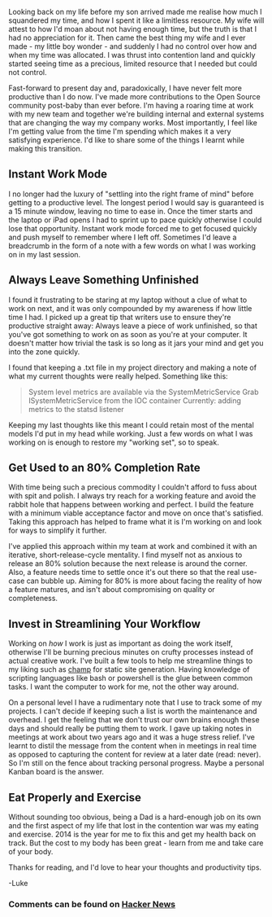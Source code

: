 <!--
Title = 5 Things I've Learnt Being a Developer Dad
Template = post
Menu = blog
Date = folder
list = blog
--> 

Looking back on my life before my son arrived made me realise how much
I squandered my time, and how I spent it like a limitless resource. My
wife will attest to how I'd moan about not having enough time,
but the truth is that I had no appreciation for it. Then came the best
thing my wife and I ever made - my little boy wonder - and suddenly I
had no control over how and when my time was allocated. I was thrust
into contention land and quickly started seeing time as a precious,
limited resource that I needed but could not control.

Fast-forward to present day and, paradoxically, I
have never felt more productive than I do now. I've made more contributions to 
the Open Source community post-baby than ever before. I'm having
a roaring time at work with my new team and together we're building
internal and external systems that are changing the way my company works.
Most importantly, I feel like I'm getting value from the time I'm
spending which makes it a very satisfying experience. I'd like to
share some of the things I learnt while making this transition.

## Instant Work Mode
I no longer had the luxury of "settling into the right frame of mind" before getting
to a productive level. The longest period I would say is guaranteed is a 
15 minute window, leaving no time to ease in. Once the timer starts and the laptop
or iPad opens I had to sprint up to pace quickly otherwise I could lose that
opportunity. Instant work mode forced me to get focused quickly and push myself
to remember where I left off. Sometimes I'd leave a breadcrumb in the form of a
note with a few words on what I was working on in my last session.

## Always Leave Something Unfinished
I found it frustrating to be staring at my laptop without a clue of what to work
on next, and it was only compounded by my awareness if how little time I had. I
picked up a great tip that writers use to ensure they're productive straight away:
Always leave a piece of work unfinished, so that you've got something to work on
as soon as you're at your computer. It doesn't matter how trivial the task is
so long as it jars your mind and get you into the zone quickly.

I found that keeping a .txt file in my project directory and making a note of
what my current thoughts were really helped. Something like this:

>System level metrics are available via the SystemMetricService
>Grab ISystemMetricService from the IOC container
>Currently: adding metrics to the statsd listener

Keeping my last thoughts like this meant I could retain most of the mental models
I'd put in my head while working. Just a few words on what I was working on is
enough to restore my "working set", so to speak.

## Get Used to an 80% Completion Rate
With time being such a precious commodity I couldn't afford to fuss about with spit
and polish. I always try reach for a working feature and avoid the rabbit hole
that happens between working and perfect. I build the feature with a minimum
viable acceptance factor and move on once that's satisfied. Taking this approach
has helped to frame what it is I'm working on and look for ways to simplify it further.

I've applied this approach within my team at work and combined it with an iterative,
short-release-cycle mentality. I find myself not as anxious to release an 80% solution 
because the next
release is around the corner. Also, a feature needs time to settle once it's out there
so that the real use-case can bubble up. Aiming for 80% is more about facing the reality
of how a feature matures, and isn't about compromising on quality or completeness.

## Invest in Streamlining Your Workflow
Working on *how* I work is just as important as doing the work itself, otherwise I'll
be burning precious minutes on crufty processes instead of actual creative work.
I've built a few tools to help me streamline things to my liking such as 
[champ](https://github.com/lukevenediger/champ) for static site generation. Having
knowledge of scripting languages like bash or powershell is the glue
between common tasks. I want the computer to work for me, not the other way around.

On a personal level I have a rudimentary note that I use to track some of my projects.
I can't decide if keeping such a list is worth the maintenance and overhead. I get
the feeling that we don't trust our own brains enough these days and should really be
putting them to work. I gave up taking notes in meetings at work about two years ago and
it was a huge stress relief. I've learnt to distil the message from the content when
in meetings in real time
as opposed to capturing the content for review at a later date (read:
never). So I'm still on the fence about tracking personal progress. Maybe a personal
Kanban board is the answer.

## Eat Properly and Exercise
Without sounding too obvious, being a Dad is a hard-enough job on its own and the first
aspect of my life that lost in the contention war was my eating and exercise. 2014 is the
year for me to fix this and get my health back on track. But the cost to my body has been
great - learn from me and take care of your body.

Thanks for reading, and I'd love to hear your thoughts and productivity tips.

-Luke

### Comments can be found on <a href="https://news.ycombinator.com/item?id=7013205">Hacker News</a>